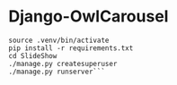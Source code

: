 # Django-OwlCarousel

```virtualenv .venv
source .venv/bin/activate
pip install -r requirements.txt
cd SlideShow
./manage.py createsuperuser
./manage.py runserver```
